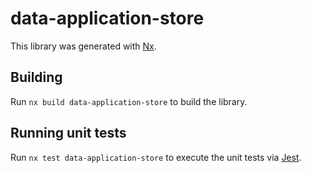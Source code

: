 # data-application-store

This library was generated with [Nx](https://nx.dev).

## Building

Run `nx build data-application-store` to build the library.

## Running unit tests

Run `nx test data-application-store` to execute the unit tests via [Jest](https://jestjs.io).
